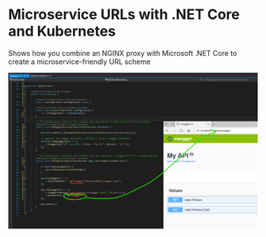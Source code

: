 # Microservice URLs with .NET Core and Kubernetes

Shows how you combine an NGINX proxy with Microsoft .NET Core to create a microservice-friendly URL scheme

![Screenshot](/images/screenshot.png "Screenshot")